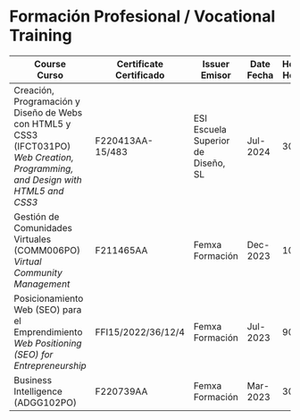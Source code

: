 # Formación Profesional / Vocational Training 

| Course <br> Curso  | Certificate <br> Certificado  | Issuer <br> Emisor | Date <br> Fecha | Hours <br> Horas |
|-|-|-|-|-|
| Creación, Programación y Diseño de Webs con HTML5 y CSS3 (IFCT031PO) <br> _Web Creation, Programming, and Design with HTML5 and CSS3_ | F220413AA-15/483 | ESI Escuela Superior de Diseño, SL | Jul-2024| 300 |
| Gestión de Comunidades Virtuales (COMM006PO) <br> _Virtual Community Management_ | F211465AA | Femxa Formación | Dec-2023| 100 |
|Posicionamiento Web (SEO) para el Emprendimiento <br> _Web Positioning (SEO) for Entrepreneurship_  | FFI15/2022/36/12/4 | Femxa Formación | Jul-2023| 90 |
| Business Intelligence (ADGG102PO) | F220739AA | Femxa Formación | Mar-2023| 30 |
